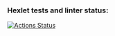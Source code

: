 ### Hexlet tests and linter status:
[![Actions Status](https://github.com/Joytforname/frontend-bootcamp-project-11/workflows/hexlet-check/badge.svg)](https://github.com/Joytforname/frontend-bootcamp-project-11/actions)